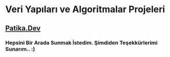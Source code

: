 # Veri Yapıları ve Algoritmalar Projeleri
## [Patika.Dev](https://www.patika.dev)

### Hepsini Bir Arada Sunmak İstedim. Şimdiden Teşekkürlerimi Sunarım.. :)